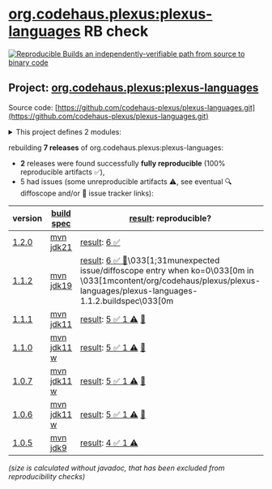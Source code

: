 [org.codehaus.plexus:plexus-languages](https://central.sonatype.com/artifact/org.codehaus.plexus/plexus-languages/versions) RB check
=======

[![Reproducible Builds](https://reproducible-builds.org/images/logos/rb.svg) an independently-verifiable path from source to binary code](https://reproducible-builds.org/)

## Project: [org.codehaus.plexus:plexus-languages](https://central.sonatype.com/artifact/org.codehaus.plexus/plexus-languages/versions)

Source code: [https://github.com/codehaus-plexus/plexus-languages.git](https://github.com/codehaus-plexus/plexus-languages.git)

<details><summary>This project defines 2 modules:</summary>

* [org.codehaus.plexus:plexus-java](https://central.sonatype.com/artifact/org.codehaus.plexus/plexus-java/1.2.0)
* [org.codehaus.plexus:plexus-languages](https://central.sonatype.com/artifact/org.codehaus.plexus/plexus-languages/1.2.0)
</details>

rebuilding **7 releases** of org.codehaus.plexus:plexus-languages:
- **2** releases were found successfully **fully reproducible** (100% reproducible artifacts :white_check_mark:),
- 5 had issues (some unreproducible artifacts :warning:, see eventual :mag: diffoscope and/or :memo: issue tracker links):

| version | [build spec](/BUILDSPEC.md) | [result](https://reproducible-builds.org/docs/jvm/): reproducible? | size |
| -- | --------- | ------ | -- |
| [1.2.0](https://central.sonatype.com/artifact/org.codehaus.plexus/plexus-languages/1.2.0/pom) | [mvn jdk21](plexus-languages-1.2.0.buildspec) | [result](plexus-java-1.2.0.buildinfo): [6 :white_check_mark: ](plexus-java-1.2.0.buildcompare) | 586K |
| [1.1.2](https://central.sonatype.com/artifact/org.codehaus.plexus/plexus-languages/1.1.2/pom) | [mvn jdk19](plexus-languages-1.1.2.buildspec) | [result](plexus-java-1.1.2.buildinfo): [6 :white_check_mark: ](plexus-java-1.1.2.buildcompare) [:memo:](https://github.com/codehaus-plexus/plexus-languages/issues/59)\033[1;31munexpected issue/diffoscope entry when ko=0\033[0m in \033[1mcontent/org/codehaus/plexus/plexus-languages/plexus-languages-1.1.2.buildspec\033[0m | 570K |
| [1.1.1](https://central.sonatype.com/artifact/org.codehaus.plexus/plexus-languages/1.1.1/pom) | [mvn jdk11](plexus-languages-1.1.1.buildspec) | [result](plexus-java-1.1.1.buildinfo): [5 :white_check_mark:  1 :warning:](plexus-java-1.1.1.buildcompare) [:memo:](https://github.com/codehaus-plexus/plexus-languages/issues/59) | 570K |
| [1.1.0](https://central.sonatype.com/artifact/org.codehaus.plexus/plexus-languages/1.1.0/pom) | [mvn jdk11 w](plexus-languages-1.1.0.buildspec) | [result](plexus-java-1.1.0.buildinfo): [5 :white_check_mark:  1 :warning:](plexus-java-1.1.0.buildcompare) [:memo:](https://github.com/codehaus-plexus/plexus-languages/issues/59) | 569K |
| [1.0.7](https://central.sonatype.com/artifact/org.codehaus.plexus/plexus-languages/1.0.7/pom) | [mvn jdk11 w](plexus-languages-1.0.7.buildspec) | [result](plexus-java-1.0.7.buildinfo): [5 :white_check_mark:  1 :warning:](plexus-java-1.0.7.buildcompare) [:memo:](https://github.com/codehaus-plexus/plexus-languages/issues/59) | 567K |
| [1.0.6](https://central.sonatype.com/artifact/org.codehaus.plexus/plexus-languages/1.0.6/pom) | [mvn jdk11 w](plexus-languages-1.0.6.buildspec) | [result](plexus-java-1.0.6.buildinfo): [5 :white_check_mark:  1 :warning:](plexus-java-1.0.6.buildcompare) [:memo:](https://github.com/codehaus-plexus/plexus-languages/issues/59) | 564K |
| [1.0.5](https://central.sonatype.com/artifact/org.codehaus.plexus/plexus-languages/1.0.5/pom) | [mvn jdk9](plexus-languages-1.0.5.buildspec) | [result](plexus-java-1.0.5.buildinfo): [4 :white_check_mark:  1 :warning:](plexus-java-1.0.5.buildcompare) | 89K |

<i>(size is calculated without javadoc, that has been excluded from reproducibility checks)</i>
